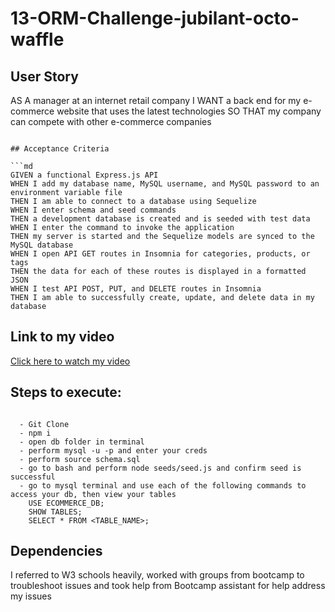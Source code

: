 # 13-ORM-Challenge-jubilant-octo-waffle

## User Story

AS A manager at an internet retail company
I WANT a back end for my e-commerce website that uses the latest technologies
SO THAT my company can compete with other e-commerce companies
```

## Acceptance Criteria

```md
GIVEN a functional Express.js API
WHEN I add my database name, MySQL username, and MySQL password to an environment variable file
THEN I am able to connect to a database using Sequelize
WHEN I enter schema and seed commands
THEN a development database is created and is seeded with test data
WHEN I enter the command to invoke the application
THEN my server is started and the Sequelize models are synced to the MySQL database
WHEN I open API GET routes in Insomnia for categories, products, or tags
THEN the data for each of these routes is displayed in a formatted JSON
WHEN I test API POST, PUT, and DELETE routes in Insomnia
THEN I am able to successfully create, update, and delete data in my database
```
## Link to my video
[Click here to watch my video](https://drive.google.com/file/d/1rg9XjCPidBp1NUaQU1pCQZ1YSoQpsAJG/view)


## Steps to execute:
```

  - Git Clone
  - npm i
  - open db folder in terminal
  - perform mysql -u -p and enter your creds
  - perform source schema.sql
  - go to bash and perform node seeds/seed.js and confirm seed is successful
  - go to mysql terminal and use each of the following commands to access your db, then view your tables
    USE ECOMMERCE_DB;
    SHOW TABLES;
    SELECT * FROM <TABLE_NAME>;
```


## Dependencies

I referred to W3 schools heavily, worked with groups from bootcamp to troubleshoot issues and took help from Bootcamp assistant for help address my issues
